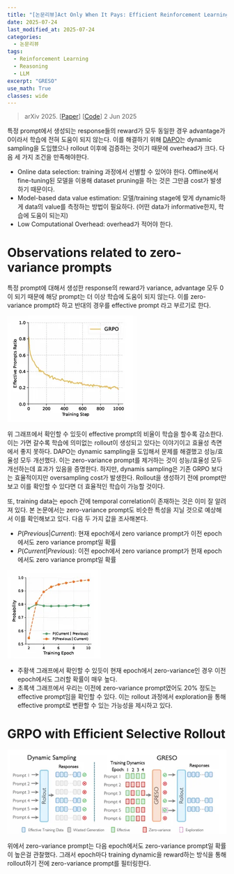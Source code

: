 ```yaml
---
title: "[논문리뷰]Act Only When It Pays: Efficient Reinforcement Learning for LLM Reasoning via Selective Rollouts"
date: 2025-07-24
last_modified_at: 2025-07-24
categories:
  - 논문리뷰
tags:
  - Reinforcement Learning
  - Reasoning
  - LLM
excerpt: "GRESO"
use_math: True
classes: wide
---
```

> arXiv 2025. [[Paper](https://arxiv.org/abs/2506.02177)] [[Code](https://github.com/Infini-AI-Lab/GRESO)]
> 2 Jun 2025

특정 prompt에서 생성되는 response들의 reward가 모두 동일한 경우 advantage가 0이라서 학습에 전혀 도움이 되지 않는다. 이를 해결하기 위해 [DAPO](https://arxiv.org/abs/2503.14476)는 dynamic sampling을 도입했으나 rollout 이후에 검증하는 것이기 때문에 overhead가 크다. 다음 세 가지 조건을 만족해야한다.

- Online data selection: training 과정에서 선별할 수 있어야 한다. Offline에서 fine-tuning된 모델을 이용해 dataset pruning을 하는 것은 그만큼 cost가 발생하기 때문이다.
- Model-based data value estimation: 모델/training stage에 맞게 dynamic하게 data의 value를 측정하는 방법이 필요하다. (어떤 data가 informative한지, 학습에 도움이 되는지)
- Low Computational Overhead: overhead가 적어야 한다.

# Observations related to zero-variance prompts
특정 prompt에 대해서 생성한 response의 reward가 variance, advantage 모두 0이 되기 때문에 해당 prompt는 더 이상 학습에 도움이 되지 않는다. 이를 zero-variance prompt라 하고 반대의 경우를 effective prompt 라고 부르기로 한다.

![](/assets/img/GRESO/ob1.webp)

위 그래프에서 확인할 수 있듯이 effective prompt의 비율이 학습을 할수록 감소한다. 이는 가면 갈수록 학습에 의미없는 rollout이 생성되고 있다는 이야기이고 효율성 측면에서 좋지 못하다. DAPO는 dynamic sampling을 도입해서 문제를 해결했고 성능/효율성 모두 개선했다. 이는 zero-variance prompt를 제거하는 것이 성능/효율성 모두 개선하는데 효과가 있음을 증명한다. 하지만, dynamis sampling은 기존 GRPO 보다는 효율적이지만 oversampling cost가 발생한다. Rollout을 생성하기 전에 prompt만 보고 이를 확인할 수 있다면 더 효율적인 학습이 가능할 것이다.

또, training data는 epoch 간에 temporal correlation이 존재하는 것은 이미 잘 알려져 있다. 본 논문에서는 zero-variance prompt도 비슷한 특성을 지닐 것으로 예상해서 이를 확인해보고 있다. 다음 두 가지 값을 조사해본다.

- $P(Previous\vert Current)$: 현재 epoch에서 zero variance prompt가 이전 epoch에서도 zero variance prompt일 확률 
- $P(Current\vert Previous)$: 이전 epoch에서 zero variance prompt가 현재 epoch에서도 zero variance prompt일 확률 

![](/assets/img/GRESO/ob2.webp)

- 주황색 그래프에서 확인할 수 있듯이  현재 epoch에서 zero-variance인 경우 이전 epoch에서도 그러할 확률이 매우 높다.
- 초록색 그래프에서 우리는 이전에 zero-variance prompt였어도 20% 정도는 effective prompt임을 확인할 수 있다. 이는 rollout 과정에서 exploration을 통해 effective prompt로 변환할 수 있는 가능성을 제시하고 있다.
 
# GRPO with Efficient Selective Rollout
![](/assets/img/GRESO/greso.webp)

위에서 zero-variance prompt는 다음 epoch에서도 zero-variance prompt일 확률이 높은걸 관찰했다. 그래서 epoch마다 training dynamic을 reward하는 방식을 통해 rollout하기 전에 zero-variance prompt를 필터링한다. 
